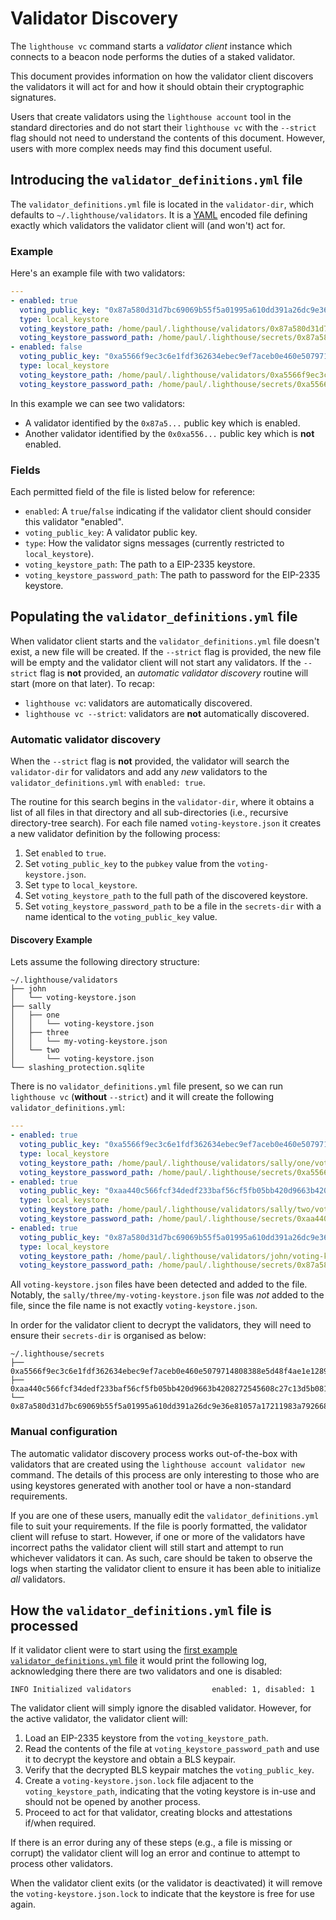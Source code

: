 # Validator Discovery

The `lighthouse vc` command starts a *validator client* instance which connects
to a beacon node performs the duties of a staked validator.

This document provides information on how the validator client discovers the
validators it will act for and how it should obtain their cryptographic
signatures.

Users that create validators using the `lighthouse account` tool in the
standard directories and do not start their `lighthouse vc` with the `--strict`
flag should not need to understand the contents of this document. However,
users with more complex needs may find this document useful.

## Introducing the `validator_definitions.yml` file

The `validator_definitions.yml` file is located in the `validator-dir`, which
defaults to `~/.lighthouse/validators`. It is a
[YAML](https://en.wikipedia.org/wiki/YAML) encoded file defining exactly which
validators the validator client will (and won't) act for.

### Example

Here's an example file with two validators:

```yaml
---
- enabled: true
  voting_public_key: "0x87a580d31d7bc69069b55f5a01995a610dd391a26dc9e36e81057a17211983a79266800ab8531f21f1083d7d84085007"
  type: local_keystore
  voting_keystore_path: /home/paul/.lighthouse/validators/0x87a580d31d7bc69069b55f5a01995a610dd391a26dc9e36e81057a17211983a79266800ab8531f21f1083d7d84085007/voting-keystore.json
  voting_keystore_password_path: /home/paul/.lighthouse/secrets/0x87a580d31d7bc69069b55f5a01995a610dd391a26dc9e36e81057a17211983a79266800ab8531f21f1083d7d84085007
- enabled: false
  voting_public_key: "0xa5566f9ec3c6e1fdf362634ebec9ef7aceb0e460e5079714808388e5d48f4ae1e12897fed1bea951c17fa389d511e477"
  type: local_keystore
  voting_keystore_path: /home/paul/.lighthouse/validators/0xa5566f9ec3c6e1fdf362634ebec9ef7aceb0e460e5079714808388e5d48f4ae1e12897fed1bea951c17fa389d511e477/voting-keystore.json
  voting_keystore_password_path: /home/paul/.lighthouse/secrets/0xa5566f9ec3c6e1fdf362634ebec9ef7aceb0e460e5079714808388e5d48f4ae1e12897fed1bea951c17fa389d511e477
```
In this example we can see two validators:

- A validator identified by the `0x87a5...` public key which is enabled.
- Another validator identified by the `0x0xa556...` public key which is **not** enabled.

### Fields

Each permitted field of the file is listed below for reference:

- `enabled`: A `true`/`false` indicating if the validator client should consider this
	validator "enabled".
- `voting_public_key`: A validator public key.
- `type`: How the validator signs messages (currently restricted to `local_keystore`).
- `voting_keystore_path`: The path to a EIP-2335 keystore.
- `voting_keystore_password_path`: The path to password for the EIP-2335 keystore.

## Populating the `validator_definitions.yml` file

When validator client starts and the `validator_definitions.yml` file doesn't
exist, a new file will be created. If the `--strict` flag is provided, the new
file will be empty and the validator client will not start any validators. If
the `--strict` flag is **not** provided, an *automatic validator discovery*
routine will start (more on that later). To recap:

- `lighthouse vc`: validators are automatically discovered.
- `lighthouse vc --strict`: validators are **not** automatically discovered.

### Automatic validator discovery

When the `--strict` flag is **not** provided, the validator will search the
`validator-dir` for validators and add any *new* validators to the
`validator_definitions.yml` with `enabled: true`.

The routine for this search begins in the `validator-dir`, where it obtains a
list of all files in that directory and all sub-directories (i.e., recursive
directory-tree search). For each file named `voting-keystore.json` it creates a
new validator definition by the following process:

1. Set `enabled` to `true`.
1. Set `voting_public_key` to the `pubkey` value from the `voting-keystore.json`.
1. Set `type` to `local_keystore`.
1. Set `voting_keystore_path` to the full path of the discovered keystore.
1. Set `voting_keystore_password_path` to be a file in the `secrets-dir` with a
name identical to the `voting_public_key` value.

#### Discovery Example

Lets assume the following directory structure:

```
~/.lighthouse/validators
├── john
│   └── voting-keystore.json
├── sally
│   ├── one
│   │   └── voting-keystore.json
│   ├── three
│   │   └── my-voting-keystore.json
│   └── two
│       └── voting-keystore.json
└── slashing_protection.sqlite
```

There is no `validator_definitions.yml` file present, so we can run `lighthouse
vc` (**without** `--strict`) and it will create the following `validator_definitions.yml`:

```yaml
---
- enabled: true
  voting_public_key: "0xa5566f9ec3c6e1fdf362634ebec9ef7aceb0e460e5079714808388e5d48f4ae1e12897fed1bea951c17fa389d511e477"
  type: local_keystore
  voting_keystore_path: /home/paul/.lighthouse/validators/sally/one/voting-keystore.json
  voting_keystore_password_path: /home/paul/.lighthouse/secrets/0xa5566f9ec3c6e1fdf362634ebec9ef7aceb0e460e5079714808388e5d48f4ae1e12897fed1bea951c17fa389d511e477
- enabled: true
  voting_public_key: "0xaa440c566fcf34dedf233baf56cf5fb05bb420d9663b4208272545608c27c13d5b08174518c758ecd814f158f2b4a337"
  type: local_keystore
  voting_keystore_path: /home/paul/.lighthouse/validators/sally/two/voting-keystore.json
  voting_keystore_password_path: /home/paul/.lighthouse/secrets/0xaa440c566fcf34dedf233baf56cf5fb05bb420d9663b4208272545608c27c13d5b08174518c758ecd814f158f2b4a337
- enabled: true
  voting_public_key: "0x87a580d31d7bc69069b55f5a01995a610dd391a26dc9e36e81057a17211983a79266800ab8531f21f1083d7d84085007"
  type: local_keystore
  voting_keystore_path: /home/paul/.lighthouse/validators/john/voting-keystore.json
  voting_keystore_password_path: /home/paul/.lighthouse/secrets/0x87a580d31d7bc69069b55f5a01995a610dd391a26dc9e36e81057a17211983a79266800ab8531f21f1083d7d84085007
```

All `voting-keystore.json` files have been detected and added to the file.
Notably, the `sally/three/my-voting-keystore.json` file was *not* added to the
file, since the file name is not exactly `voting-keystore.json`.

In order for the validator client to decrypt the validators, they will need to
ensure their `secrets-dir` is organised as below:

```
~/.lighthouse/secrets
├── 0xa5566f9ec3c6e1fdf362634ebec9ef7aceb0e460e5079714808388e5d48f4ae1e12897fed1bea951c17fa389d511e477
├── 0xaa440c566fcf34dedf233baf56cf5fb05bb420d9663b4208272545608c27c13d5b08174518c758ecd814f158f2b4a337
└── 0x87a580d31d7bc69069b55f5a01995a610dd391a26dc9e36e81057a17211983a79266800ab8531f21f1083d7d84085007
```


### Manual configuration

The automatic validator discovery process works out-of-the-box with validators
that are created using the `lighthouse account validator new` command. The
details of this process are only interesting to those who are using keystores
generated with another tool or have a non-standard requirements.

If you are one of these users, manually edit the `validator_definitions.yml`
file to suit your requirements. If the file is poorly formatted, the validator
client will refuse to start. However, if one or more of the validators have
incorrect paths the validator client will still start and attempt to run
whichever validators it can. As such, care should be taken to observe the logs
when starting the validator client to ensure it has been able to initialize
*all* validators.

## How the `validator_definitions.yml` file is processed

If it validator client were to start using the [first example
`validator_definitions.yml` file](#example) it would print the following log,
acknowledging there there are two validators and one is disabled:

```
INFO Initialized validators                  enabled: 1, disabled: 1
```

The validator client will simply ignore the disabled validator. However, for
the active validator, the validator client will:

1. Load an EIP-2335 keystore from the `voting_keystore_path`.
1. Read the contents of the file at `voting_keystore_password_path` and use it
to decrypt the keystore and obtain a BLS keypair.
1. Verify that the decrypted BLS keypair matches the `voting_public_key`.
1.  Create a `voting-keystore.json.lock` file adjacent to the
`voting_keystore_path`, indicating that the voting keystore is in-use and
should not be opened by another process.
1. Proceed to act for that validator, creating blocks and attestations if/when required.

If there is an error during any of these steps (e.g., a file is missing or
corrupt) the validator client will log an error and continue to attempt to
process other validators.

When the validator client exits (or the validator is deactivated) it will
remove the `voting-keystore.json.lock` to indicate that the keystore is free for use again.
